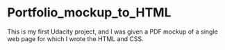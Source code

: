 # Portfolio_mockup_to_HTML

This is my first Udacity project, and I was given a PDF mockup of a single web page for which I wrote the HTML and CSS. 
